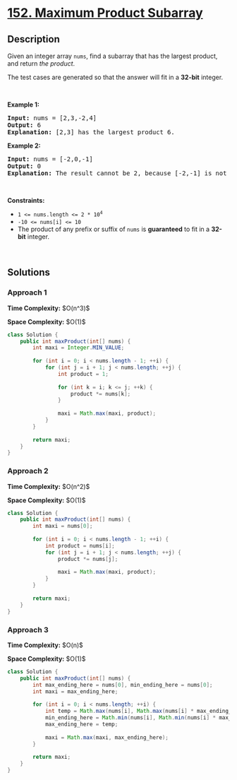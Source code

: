 # [152. Maximum Product Subarray](https://leetcode.com/problems/maximum-product-subarray)

## Description

<p>Given an integer array <code>nums</code>, find a <span data-keyword="subarray-nonempty">subarray</span> that has the largest product, and return <em>the product</em>.</p>

<p>The test cases are generated so that the answer will fit in a <strong>32-bit</strong> integer.</p>
<p>&nbsp;</p>

<p><strong class="example">Example 1:</strong></p>
<pre>
<strong>Input:</strong> nums = [2,3,-2,4]
<strong>Output:</strong> 6
<strong>Explanation:</strong> [2,3] has the largest product 6.
</pre>

<p><strong class="example">Example 2:</strong></p>
<pre>
<strong>Input:</strong> nums = [-2,0,-1]
<strong>Output:</strong> 0
<strong>Explanation:</strong> The result cannot be 2, because [-2,-1] is not a subarray.
</pre>
<p>&nbsp;</p>

<p><strong>Constraints:</strong></p>
<ul>
    <li><code>1 &lt;= nums.length &lt;= 2 * 10<sup>4</sup></code></li>
    <li><code>-10 &lt;= nums[i] &lt;= 10</code></li>
    <li>The product of any prefix or suffix of <code>nums</code> is <strong>guaranteed</strong> to fit in a <strong>32-bit</strong> integer.</li>
</ul>
<p>&nbsp;</p>

## Solutions

### **Approach 1**

<p><strong>Time Complexity:</strong> $O(n^3)$</p>
<p><strong>Space Complexity:</strong> $O(1)$</p>

```java
class Solution {
    public int maxProduct(int[] nums) {
        int maxi = Integer.MIN_VALUE;
        
        for (int i = 0; i < nums.length - 1; ++i) {
            for (int j = i + 1; j < nums.length; ++j) {
                int product = 1;
                
                for (int k = i; k <= j; ++k) {
                    product *= nums[k];
                }
                
                maxi = Math.max(maxi, product);
            }
        }
        
        return maxi;
    }
}
```

### **Approach 2**

<p><strong>Time Complexity:</strong> $O(n^2)$</p>
<p><strong>Space Complexity:</strong> $O(1)$</p>

```java
class Solution {
    public int maxProduct(int[] nums) {
        int maxi = nums[0];
        
        for (int i = 0; i < nums.length - 1; ++i) {
            int product = nums[i];
            for (int j = i + 1; j < nums.length; ++j) {
                product *= nums[j];
                
                maxi = Math.max(maxi, product);
            }
        }
        
        return maxi;
    }
}
```

### **Approach 3**

<p><strong>Time Complexity:</strong> $O(n)$</p>
<p><strong>Space Complexity:</strong> $O(1)$</p>

```java
class Solution {
    public int maxProduct(int[] nums) {
        int max_ending_here = nums[0], min_ending_here = nums[0];
        int maxi = max_ending_here;
        
        for (int i = 0; i < nums.length; ++i) {
            int temp = Math.max(nums[i], Math.max(nums[i] * max_ending_here, nums[i] * min_ending_here));
            min_ending_here = Math.min(nums[i], Math.min(nums[i] * max_ending_here, nums[i] * min_ending_here));
            max_ending_here = temp;
            
            maxi = Math.max(maxi, max_ending_here);
        }
        
        return maxi;
    }
}
```

<!-- tabs:end -->
